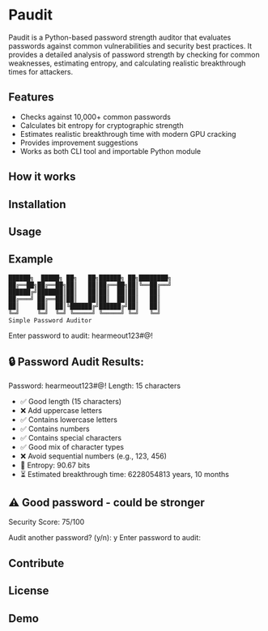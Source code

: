 # Paudit
Paudit is a Python-based password strength auditor that evaluates passwords against common vulnerabilities and security best practices. It provides a detailed analysis of password strength by checking for common weaknesses, estimating entropy, and calculating realistic breakthrough times for attackers.

## Features
- Checks against 10,000+ common passwords
- Calculates bit entropy for cryptographic strength
- Estimates realistic breakthrough time with modern GPU cracking
- Provides improvement suggestions
- Works as both CLI tool and importable Python module
  
## How it works

## Installation

## Usage

## Example

    ██████╗  █████╗ ██╗   ██╗██████╗ ██╗████████╗
    ██╔══██╗██╔══██╗██║   ██║██╔══██╗██║╚══██╔══╝
    ██████╔╝███████║██║   ██║██║  ██║██║   ██║   
    ██╔═══╝ ██╔══██║██║   ██║██║  ██║██║   ██║   
    ██║     ██║  ██║╚██████╔╝██████╔╝██║   ██║   
    ╚═╝     ╚═╝  ╚═╝ ╚═════╝ ╚═════╝ ╚═╝   ╚═╝
    Simple Password Auditor

Enter password to audit: hearmeout123#@!

🔒 Password Audit Results:
------------------------------------------------------------
Password: hearmeout123#@!
Length: 15 characters
- ✅ Good length (15 characters)
- ❌ Add uppercase letters
- ✅ Contains lowercase letters
- ✅ Contains numbers
- ✅ Contains special characters
- ✅ Good mix of character types
- ❌ Avoid sequential numbers (e.g., 123, 456)
- 🔐 Entropy: 90.67 bits
- ⏳ Estimated breakthrough time: 6228054813 years, 10 months

⚠️ Good password - could be stronger
------------------------------------------------------------
Security Score: 75/100

Audit another password? (y/n): y
Enter password to audit:

## Contribute

## License

## Demo
